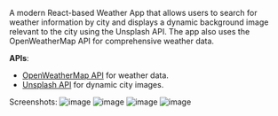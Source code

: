 A modern React-based Weather App that allows users to search for weather information by city and displays a dynamic background image relevant to the city using the Unsplash API. The app also uses the OpenWeatherMap API for comprehensive weather data.

**APIs**:
  - [OpenWeatherMap API](https://openweathermap.org/api) for weather data.
  - [Unsplash API](https://unsplash.com/developers) for dynamic city images.

Screenshots:
![image](https://github.com/user-attachments/assets/08dd6454-ba29-4dd7-8cee-8824361401d4)
![image](https://github.com/user-attachments/assets/b969dd1e-7e20-4a40-b915-5690340a0658)
![image](https://github.com/user-attachments/assets/b2267db6-5887-437c-9287-e04ef601936d)
![image](https://github.com/user-attachments/assets/70f7436b-5c38-49af-8d72-7c67f625c00a)
